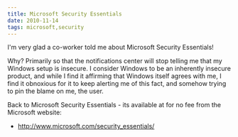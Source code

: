 ```yaml
---
title: Microsoft Security Essentials
date: 2010-11-14
tags: microsoft,security
---
```

I'm very glad a co-worker told me about Microsoft Security Essentials!

Why? Primarily so that the notifications center will stop telling me that my Windows setup is insecure. I consider Windows to be an inherently insecure product, and while I find it affirming that Windows itself agrees with me, I find it obnoxious for it to keep alerting me of this fact, and somehow trying to pin the blame on me, the user.

Back to Microsoft Security Essentials - its available at for no fee from the Microsoft website:

* <a href="http://www.microsoft.com/security_essentials/" rel="nofollow">http://www.microsoft.com/security_essentials/</a>

